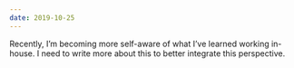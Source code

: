 ```yaml
---
date: 2019-10-25
---
```


Recently, I’m becoming more self-aware of what I’ve learned working in-house. I need to write more about this to better integrate this perspective.
